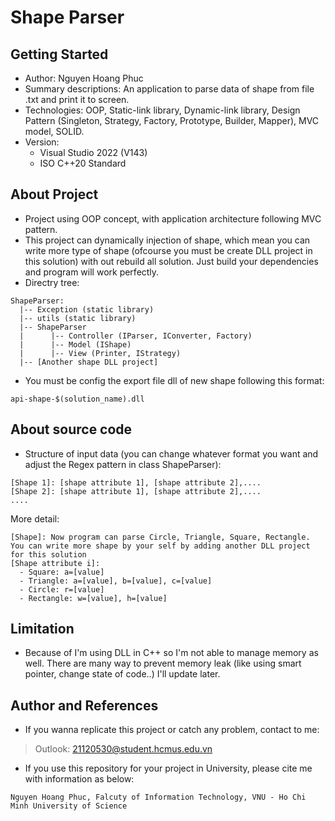 # Shape Parser
## Getting Started
- Author: Nguyen Hoang Phuc
- Summary descriptions: An application to parse data of shape from file .txt and print it to screen.
- Technologies: OOP, Static-link library, Dynamic-link library, Design Pattern (Singleton, Strategy, Factory, Prototype, Builder, Mapper), MVC model, SOLID.  
- Version: 
  - Visual Studio 2022 (V143)
  - ISO C++20 Standard

## About Project
- Project using OOP concept, with application architecture following MVC pattern. 
- This project can dynamically injection of shape, which mean you can write more type of shape (ofcourse you must be create DLL project in this solution) with out rebuild all solution. Just build your dependencies and program will work perfectly.
- Directry tree:
```
ShapeParser: 
  |-- Exception (static library)
  |-- utils (static library)
  |-- ShapeParser
  |      |-- Controller (IParser, IConverter, Factory)
  |      |-- Model (IShape)
  |      |-- View (Printer, IStrategy)
  |-- [Another shape DLL project]
```

- You must be config the export file dll of new shape following this format:
```
api-shape-$(solution_name).dll
```

## About source code
- Structure of input data (you can change whatever format you want and adjust the Regex pattern in class ShapeParser):
```
[Shape 1]: [shape attribute 1], [shape attribute 2],....
[Shape 2]: [shape attribute 1], [shape attribute 2],....
....
```
More detail:
```
[Shape]: Now program can parse Circle, Triangle, Square, Rectangle. You can write more shape by your self by adding another DLL project for this solution
[Shape attribute i]: 
  - Square: a=[value]
  - Triangle: a=[value], b=[value], c=[value]
  - Circle: r=[value]
  - Rectangle: w=[value], h=[value]
```

## Limitation
- Because of I'm using DLL in C++ so I'm not able to manage memory as well. There are many way to prevent memory leak (like using smart pointer, change state of code..) I'll update later.

## Author and References

- If you wanna replicate this project or catch any problem, contact to me:
>Outlook: 21120530@student.hcmus.edu.vn

- If you use this repository for your project in University, please cite me with information as below:

```
Nguyen Hoang Phuc, Falcuty of Information Technology, VNU - Ho Chi Minh University of Science
```
